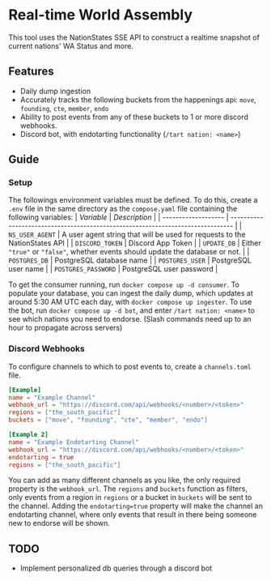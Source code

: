 # Real-time World Assembly
This tool uses the NationStates SSE API to construct a realtime snapshot of current nations' WA Status and more.
## Features
- Daily dump ingestion
- Accurately tracks the following buckets from the happenings api: `move`, `founding`, `cte`, `member`, `endo`
- Ability to post events from any of these buckets to 1 or more discord webhooks.
- Discord bot, with endotarting functionality (`/tart nation: <name>`)
## Guide
### Setup
The followings environment variables must be defined. To do this, create a `.env` file in the same directory as the `compose.yaml` file containing the following variables:
| *Variable*          | *Description*                                                                   |
| ------------------- | ------------------------------------------------------------------------------- |
| `NS_USER_AGENT`     | A user agent string that will be used for requests to the NationStates API      |
| `DISCORD_TOKEN`     | Discord App Token                                                               |
| `UPDATE_DB`         | Either `"true"` or `"false"`, whether events should update the database or not. |
| `POSTGRES_DB`       | PostgreSQL database name                                                        |
| `POSTGRES_USER`     | PostgreSQL user name                                                            |
| `POSTGRES_PASSWORD` | PostgreSQL user password                                                        |

To get the consumer running, run `docker compose up -d consumer`. To populate your database, you can ingest the daily dump, which updates at around 5:30 AM UTC each day, with `docker compose up ingester`. To use the bot, run `docker compose up -d bot`, and enter `/tart nation: <name>` to see which nations you need to endorse. (Slash commands need up to an hour to propagate across servers)
### Discord Webhooks
To configure channels to which to post events to, create a `channels.toml` file.
```toml
[Example]
name = "Example Channel"
webhook_url = "https://discord.com/api/webhooks/<number>/<token>"
regions = ["the_south_pacific"]
buckets = ["move", "founding", "cte", "member", "endo"]

[Example 2]
name = "Example Endotarting Channel"
webhook_url = "https://discord.com/api/webhooks/<number>/<token>"
endotarting = true
regions = ["the_south_pacific"]
```
You can add as many different channels as you like, the only required property is the `webhook_url`. The `regions` and `buckets` function as filters, only events from a region in `regions` or a bucket in `buckets` will be sent to the channel. Adding the `endotarting=true` property will make the channel an endotarting channel, where only events that result in there being someone new to endorse will be shown.
## TODO
- Implement personalized db queries through a discord bot